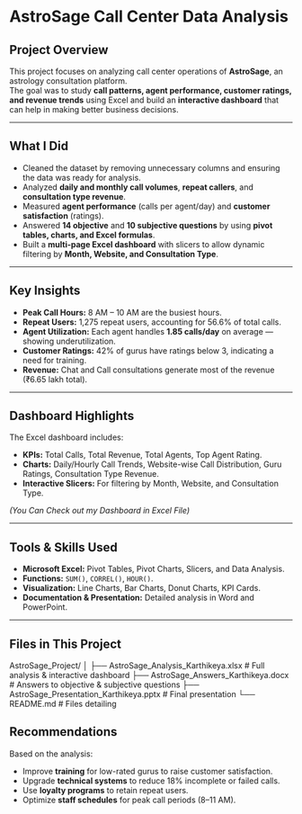 # AstroSage Call Center Data Analysis

## **Project Overview**
This project focuses on analyzing call center operations of **AstroSage**, an astrology consultation platform.  
The goal was to study **call patterns, agent performance, customer ratings, and revenue trends** using Excel and build an **interactive dashboard** that can help in making better business decisions.

---

## **What I Did**
- Cleaned the dataset by removing unnecessary columns and ensuring the data was ready for analysis.
- Analyzed **daily and monthly call volumes**, **repeat callers**, and **consultation type revenue**.
- Measured **agent performance** (calls per agent/day) and **customer satisfaction** (ratings).
- Answered **14 objective** and **10 subjective questions** by using **pivot tables, charts, and Excel formulas**.
- Built a **multi-page Excel dashboard** with slicers to allow dynamic filtering by **Month, Website, and Consultation Type**.

---

## **Key Insights**
- **Peak Call Hours:** 8 AM – 10 AM are the busiest hours.  
- **Repeat Users:** 1,275 repeat users, accounting for 56.6% of total calls.  
- **Agent Utilization:** Each agent handles **1.85 calls/day** on average — showing underutilization.  
- **Customer Ratings:** 42% of gurus have ratings below 3, indicating a need for training.  
- **Revenue:** Chat and Call consultations generate most of the revenue (₹6.65 lakh total).

---

## **Dashboard Highlights**
The Excel dashboard includes:
- **KPIs:** Total Calls, Total Revenue, Total Agents, Top Agent Rating.
- **Charts:** Daily/Hourly Call Trends, Website-wise Call Distribution, Guru Ratings, Consultation Type Revenue.
- **Interactive Slicers:** For filtering by Month, Website, and Consultation Type.

*(You Can Check out my Dashboard in Excel File)*

---

## **Tools & Skills Used**
- **Microsoft Excel:** Pivot Tables, Pivot Charts, Slicers, and Data Analysis.
- **Functions:**  `SUM()`, `CORREL()`, `HOUR()`.
- **Visualization:** Line Charts, Bar Charts, Donut Charts, KPI Cards.
- **Documentation & Presentation:** Detailed analysis in Word and PowerPoint.

---

## **Files in This Project**
AstroSage_Project/
│
├── AstroSage_Analysis_Karthikeya.xlsx       # Full analysis & interactive dashboard
├── AstroSage_Answers_Karthikeya.docx        # Answers to objective & subjective questions
├── AstroSage_Presentation_Karthikeya.pptx   # Final presentation
└── README.md                                # Files detailing

## **Recommendations**
Based on the analysis:
- Improve **training** for low-rated gurus to raise customer satisfaction.
- Upgrade **technical systems** to reduce 18% incomplete or failed calls.
- Use **loyalty programs** to retain repeat users.
- Optimize **staff schedules** for peak call periods (8–11 AM).
